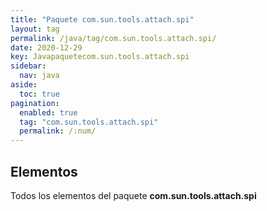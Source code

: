 ```yaml
---
title: "Paquete com.sun.tools.attach.spi"
layout: tag
permalink: /java/tag/com.sun.tools.attach.spi/
date: 2020-12-29
key: Javapaquetecom.sun.tools.attach.spi
sidebar: 
  nav: java
aside: 
  toc: true
pagination: 
  enabled: true
  tag: "com.sun.tools.attach.spi"
  permalink: /:num/
---
```


<h2>Elementos</h2>
Todos los elementos del paquete <strong>com.sun.tools.attach.spi</strong>
